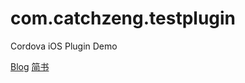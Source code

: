 # com.catchzeng.testplugin
Cordova iOS Plugin Demo

[Blog](http://catchzeng.com/2016/09/21/使用Cordova开发iOS-App-开发iOS插件/)
[简书](https://www.jianshu.com/p/6a6fc78d8e93)
